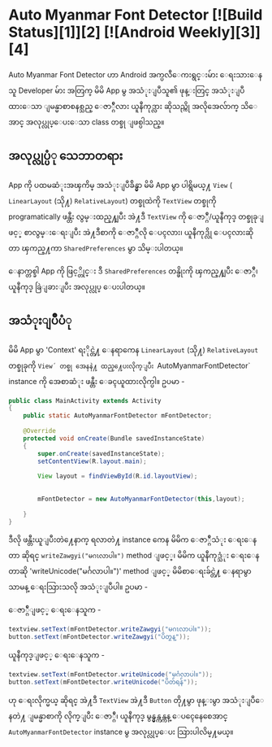 # Auto Myanmar Font Detector [![Build Status][1]][2] [![Android Weekly][3]][4]

Auto Myanmar Font Detector ဟာ Android အက္ပလီေကးရွင္းမ်ား ေရးသားေနသူ Developer မ်ား အတြက္ မိမိ App မွ အသံုးျပဳသူ၏ ဖုန္းတြင္ အသံုးျပဳထားေသာ ျမန္မာစာစနစ္သည္ ေဇာ္ဂ်ီလား ယူနီကုဒ္လား ဆိုသည္ကို အလိုအေလ်ာက္ သိေအာင္ အလုပ္လုပ္ေပးေသာ class တစ္ခု ျဖစ္ပါသည္။

## အလုပ္လုပ္ပံု သေဘာတရား

App ကို ပထမဆံုးအၾကိမ္ အသံုးျပဳခ်ိန္မွာ မိမိ App မွာ ပါရွိမယ္႔ `View` ( `LinearLayout` (သို႔) `RelativeLayout`)  တစ္ခုထဲကို `TextView` တစ္ခုကို programatically ဖန္တီး လွမ္းထည္႔ျပီး အဲ႔ဒီ `TextView` ကို ေဇာ္ဂ်ီ/ယူနီကုဒ္ တစ္ခုခုျဖင့္ စာလွမ္းေရးျပီး အဲ႔ဒီစာကို ေဇာ္ဂ်ီလို ေပၚလား၊ ယူနီကုဒ္လို ေပၚလားဆိုတာ ၾကည္႔ကာ `SharedPreferences` မွာ သိမ္းပါတယ္။ 

ေနာက္တစ္ခါ App ကို ဖြင့္တိုင္း ဒီ `SharedPreferences` တန္ဖိုးကို ၾကည္႔ျပီး ေဇာ္ဂ်ီ၊ ယူနီကုဒ္ ခြဲျခားျပီး အလုပ္လုပ္ ေပးပါတယ္။ 

## အသံုးျပဳပံု 

မိမိ App မွာ 'Context' ရႏိုင္တဲ႔ ေနရာကေန `LinearLayout` (သို႔) `RelativeLayout` တစ္ခုခုကို `View´ တစ္ခု အေနနဲ႔ ထည္႔ေပးလိုက္ျပီး `AutoMyanmarFontDetector` instance ကို အေစာဆံုး ဖန္တီး ေခၚယူထားလိုက္ပါ။ ဥပမာ - 

```java
public class MainActivity extends Activity 
{
	public static AutoMyanmarFontDetector mFontDetector;
	
    @Override
    protected void onCreate(Bundle savedInstanceState)
    {
        super.onCreate(savedInstanceState);
        setContentView(R.layout.main);
		
		View layout = findViewById(R.id.layoutView);
		
		
		mFontDetector = new AutoMyanmarFontDetector(this,layout);
		
    }
}
```

ဒီလို ဖန္တီးယူျပီးတဲ႔ေနာက္ ရလာတဲ႔ instance ကေန မိမိက ေဇာ္ဂ်ီသံုး ေရးေနတာ ဆိုရင္ `writeZawgyi("မဂၤလာပါ။")` method ျဖင့္၊ မိမိက ယူနီကုဒ္သံုး ေရးေနတာဆို 'writeUnicode("မင်္ဂလာပါ။")' method ျဖင့္ မိမိစာေရးခ်င္တဲ႔ ေနရာမွာ သာမန္ ေရးသြားသလို အသံုးျပဳပါ။  ဥပမာ - 

ေဇာ္ဂ်ီျဖင့္ ေရးေနသူက - 

```java
textview.setText(mFontDetector.writeZawgyi("မဂၤလာပါ။"));	
button.setText(mFontDetector.writeZawgyi("ပိတ္ရန္"));
```

ယူနီကုဒ္ျဖင့္ ေရးေနသူက -

```java
textview.setText(mFontDetector.writeUnicode("မင်္ဂလာပါ။"));
button.setText(mFontDetector.writeUnicode("ပိတ်ရန်"));
```

ဟု ေရးလိုက္မယ္ ဆိုရင္ အဲ႔ဒီ `TextView` အဲ႔ဒီ `Button` တို႔မွာ ဖုန္းမွာ အသံုးျပဳေနတဲ႔  ျမန္မာစာကို လိုက္ျပီး ေဇာ္ဂ်ီ၊ ယူနီကုဒ္ မွန္မွန္ကန္ကန္ ေပၚေနေစေအာင္ `AutoMyanmarFontDetector` instance မွ အလုပ္လုပ္ေပး သြားပါလိမ္႔မယ္။ 



